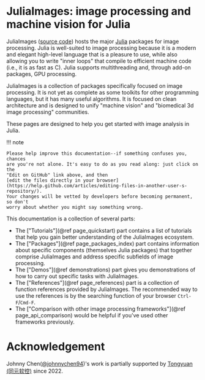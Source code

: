 # JuliaImages: image processing and machine vision for Julia

JuliaImages ([source code](https://github.com/JuliaImages)) hosts the
major [Julia](http://julialang.org/) packages for image processing.
Julia is well-suited to image processing because it is a modern and
elegant high-level language that is a pleasure to use, while also
allowing you to write "inner loops" that compile to efficient machine
code (i.e., it is as fast as C).  Julia supports multithreading and,
through add-on packages, GPU processing.

JuliaImages is a collection of packages specifically focused on image
processing.  It is not yet as complete as some toolkits for other
programming languages, but it has many useful algorithms.  It is
focused on clean architecture and is designed to unify "machine
vision" and "biomedical 3d image processing" communities.

These pages are designed to help you get started with image analysis
in Julia.

!!! note

    Please help improve this documentation--if something confuses you, chances
    are you're not alone. It's easy to do as you read along: just click on the
    "Edit on GitHub" link above, and then
    [edit the files directly in your browser](https://help.github.com/articles/editing-files-in-another-user-s-repository/).
    Your changes will be vetted by developers before becoming permanent, so don't
    worry about whether you might say something wrong.

This documentation is a collection of several parts:

* The ["Tutorials"](@ref page_quickstart) part contains a list of tutorials that help you gain better understanding of the JuliaImages
  ecosystem.
* The ["Packages"](@ref page_packages_index) part contains information about specific components (themselves
  Julia packages) that together comprise JuliaImages and address specific subfields of image processing.
* The ["Demos"](@ref demonstrations) part gives you demonstrations of how to carry out specific tasks with JuliaImages.
* The ["References"](@ref page_references) part is a collection of function references provided by JuliaImages.
  The recommended way to use the references is by the searching function of your browser `Ctrl-F`/`Cmd-F`.
* The ["Comparison with other image processing frameworks"](@ref page_api_comparison) would be helpful
  if you've used other frameworks previously.

# Acknowledgement

Johnny Chen([@johnnychen94](https://github.com/johnnychen94))'s work is partially supported by [Tongyuan (同元软控)](https://tongyuan.cc/) since 2022.
